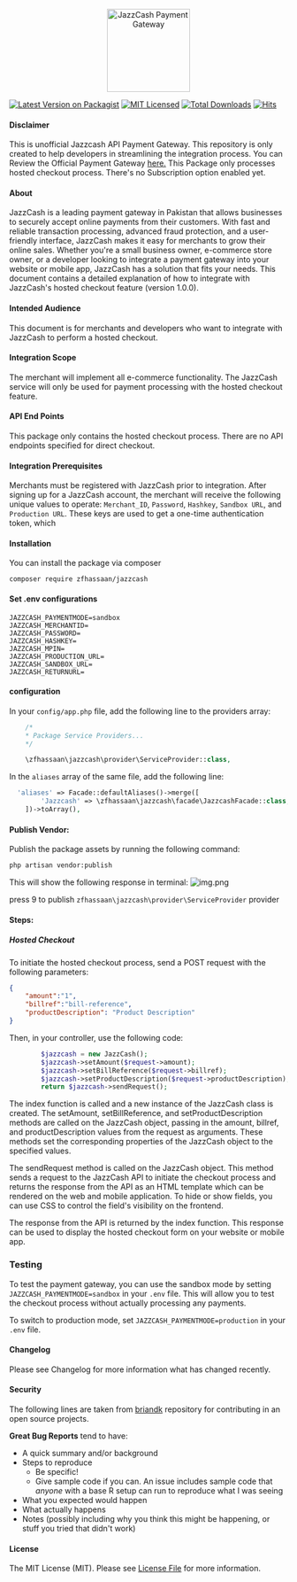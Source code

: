 <!--suppress ALL -->
<p align="center">
  <img src="logo_JazzCash.png" alt="JazzCash Payment Gateway" width="150"/><br/>
  <!-- <h3 align="center">Payfast</h3> -->
</p>

[![Latest Version on Packagist](https://img.shields.io/packagist/v/zfhassaan/jazzcash.svg?style=flat-square)](https://packagist.org/packages/zfhassaan/jazzcash)
[![MIT Licensed](https://img.shields.io/badge/license-MIT-brightgreen.svg?style=flat-square)](LICENSE.md)
[![Total Downloads](https://img.shields.io/packagist/dt/zfhassaan/jazzcash.svg?style=flat-square)](https://packagist.org/packages/zfhassaan/jazzcash)
[![Hits](https://hits.seeyoufarm.com/api/count/incr/badge.svg?url=https%3A%2F%2Fgithub.com%2Fzfhassaan%2Fjazzcash&count_bg=%2379C83D&title_bg=%23555555&icon=webmoney.svg&icon_color=%23E7E7E7&title=Hits&edge_flat=false)](https://hits.seeyoufarm.com)


<h4> Disclaimer </h4>
This is unofficial Jazzcash API Payment Gateway. This repository  is only created to help developers in streamlining the integration process. You can Review the Official Payment Gateway <a href="https://sandbox.jazzcash.com.pk/Sandbox/" >here.</a> This Package only processes hosted checkout process. There's no Subscription option enabled yet.


#### About
JazzCash is a leading payment gateway in Pakistan that allows businesses to securely accept online payments from their customers. With fast and reliable transaction processing, advanced fraud protection, and a user-friendly interface, JazzCash makes it easy for merchants to grow their online sales. Whether you're a small business owner, e-commerce store owner, or a developer looking to integrate a payment gateway into your website or mobile app, JazzCash has a solution that fits your needs.
This document contains a detailed explanation of how to integrate with JazzCash's hosted checkout feature (version 1.0.0).

#### Intended Audience
This document is for merchants and developers who want to integrate with JazzCash to perform a hosted checkout.

#### Integration Scope
The merchant will implement all e-commerce functionality. The JazzCash service will only be used for payment processing with the hosted checkout feature.

#### API End Points
This package only contains the hosted checkout process. There are no API endpoints specified for direct checkout.

#### Integration Prerequisites
Merchants must be registered with JazzCash prior to integration. After signing up for a JazzCash account, the merchant will receive the following unique values to operate: `Merchant_ID`, `Password`, `Hashkey`, `Sandbox URL`, and `Production URL`. These keys are used to get a one-time authentication token, which

#### Installation
You can install the package via composer

````
composer require zfhassaan/jazzcash
````

#### Set .env configurations

```
JAZZCASH_PAYMENTMODE=sandbox
JAZZCASH_MERCHANTID=
JAZZCASH_PASSWORD=
JAZZCASH_HASHKEY=
JAZZCASH_MPIN=
JAZZCASH_PRODUCTION_URL=
JAZZCASH_SANDBOX_URL=
JAZZCASH_RETURNURL=
```

#### configuration
In your `config/app.php` file, add the following line to the providers array:

```php 
    /*
    * Package Service Providers...
    */

    \zfhassaan\jazzcash\provider\ServiceProvider::class,
```


In the `aliases` array of the same file, add the following line:

```php 
  'aliases' => Facade::defaultAliases()->merge([
        'Jazzcash' => \zfhassaan\jazzcash\facade\JazzcashFacade::class,
    ])->toArray(),
```
#### Publish Vendor:
Publish the package assets by running the following command:

```bash
php artisan vendor:publish 
```
This will show the following response in terminal:
![img.png](img.png)

press 9 to publish ```zfhassaan\jazzcash\provider\ServiceProvider``` provider

#### Steps:
##### Hosted Checkout
To initiate the hosted checkout process, send a POST request with the following parameters:

```json
{
    "amount":"1",
    "billref":"bill-reference",
    "productDescription": "Product Description"
}
```

Then, in your controller, use the following code:

```php
        $jazzcash = new JazzCash();
        $jazzcash->setAmount($request->amount);
        $jazzcash->setBillReference($request->billref);
        $jazzcash->setProductDescription($request->productDescription);
        return $jazzcash->sendRequest();
```
The index function is called and a new instance of the JazzCash class is created. The setAmount, setBillReference, and setProductDescription methods are called on the JazzCash object, passing in the amount, billref, and productDescription values from the request as arguments. These methods set the corresponding properties of the JazzCash object to the specified values.

The sendRequest method is called on the JazzCash object. This method sends a request to the JazzCash API to initiate the checkout process and returns the response from the API as an HTML template which can be rendered on the web and mobile application. To hide or show fields, you can use CSS to control the field's visibility on the frontend.

The response from the API is returned by the index function. This response can be used to display the hosted checkout form on your website or mobile app.

### Testing
To test the payment gateway, you can use the sandbox mode by setting `JAZZCASH_PAYMENTMODE=sandbox` in your `.env` file. This will allow you to test the checkout process without actually processing any payments.

To switch to production mode, set `JAZZCASH_PAYMENTMODE=production` in your `.env` file.

#### Changelog
Please see Changelog for more information what has changed recently.

#### Security
The following lines are taken from [briandk](https://gist.github.com/briandk/3d2e8b3ec8daf5a27a62) repository for contributing in an open source projects.

**Great Bug Reports** tend to have:

- A quick summary and/or background
- Steps to reproduce
    - Be specific!
    - Give sample code if you can. An issue includes sample code that *anyone* with a base R setup can run to reproduce what I was seeing
- What you expected would happen
- What actually happens
- Notes (possibly including why you think this might be happening, or stuff you tried that didn't work)


#### License
The MIT License (MIT). Please see [License File](LICENSE.md) for more information.

